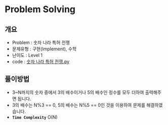 # Problem Solving

## 개요

- Problem : 숫자 나라 특허 전쟁
- 문제유형 : 구현(Implement), 수학
- 난이도 : Level 1
- code : [숫자 나라 특허 전쟁.py](https://kdt-gitlab.elice.io/yjk5309/algorithm-study-02/-/blob/master/2주차/2021-01-03/정소원/숫자%20나라%20특허%20전쟁.py)

## 풀이방법

- 3~N까지의 숫자 중에서 3의 배수이거나 5의 배수인 정수를 모두 더하여 출력해주면 됩니다.
- 3의 배수는 N%3 == 0, 5의 배수는 N%5 == 0인 것을 이용하여 문제를 해결하였습니다.
- **`Time Complexity`** O(N)
